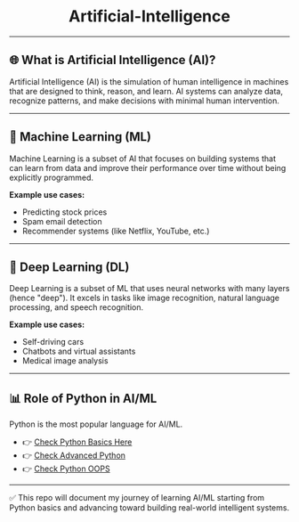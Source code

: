 <h1 align=center>Artificial-Intelligence</h1>

---


## 🌐 What is Artificial Intelligence (AI)?
Artificial Intelligence (AI) is the simulation of human intelligence in machines that are designed to think, reason, and learn. AI systems can analyze data, recognize patterns, and make decisions with minimal human intervention.


---


## 🤖 Machine Learning (ML)
Machine Learning is a subset of AI that focuses on building systems that can learn from data and improve their performance over time without being explicitly programmed.


**Example use cases:**
- Predicting stock prices
- Spam email detection
- Recommender systems (like Netflix, YouTube, etc.)


---


## 🧠 Deep Learning (DL)
Deep Learning is a subset of ML that uses neural networks with many layers (hence "deep"). It excels in tasks like image recognition, natural language processing, and speech recognition.


**Example use cases:**
- Self-driving cars
- Chatbots and virtual assistants
- Medical image analysis


---


## 📊 Role of Python in AI/ML
Python is the most popular language for AI/ML.

- 👉 [Check Python Basics Here](1.%20Python)
- 👉 [Check Advanced Python](1b.%20Advanced%20Python)
- 👉 [Check Python OOPS](2.%20Python-OOPS)

---

✅ This repo will document my journey of learning AI/ML starting from Python basics and advancing toward building real-world intelligent systems.
